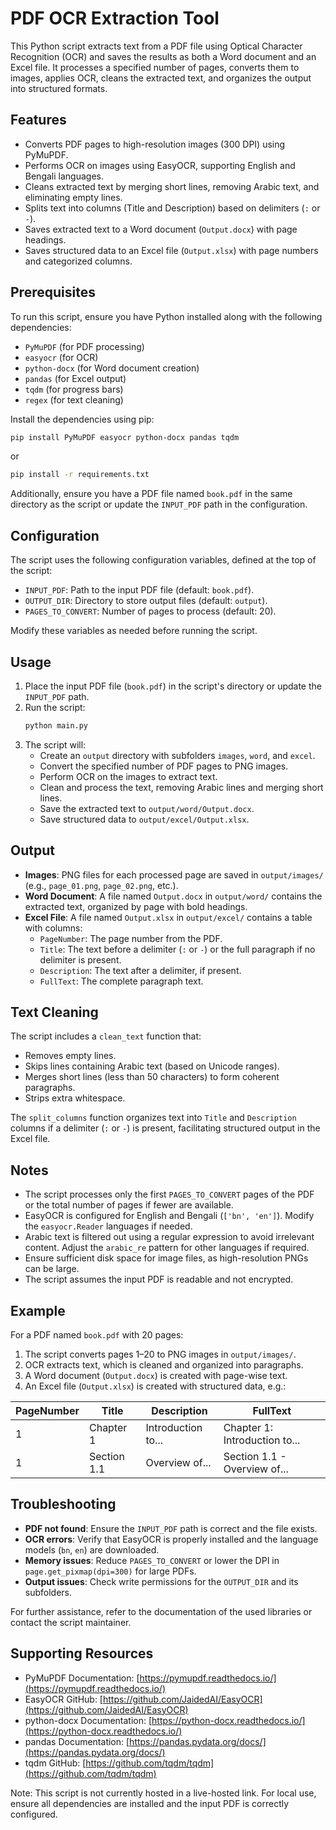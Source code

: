 # PDF OCR Extraction Tool

This Python script extracts text from a PDF file using Optical Character Recognition (OCR) and saves the results as both a Word document and an Excel file. It processes a specified number of pages, converts them to images, applies OCR, cleans the extracted text, and organizes the output into structured formats.

## Features
- Converts PDF pages to high-resolution images (300 DPI) using PyMuPDF.
- Performs OCR on images using EasyOCR, supporting English and Bengali languages.
- Cleans extracted text by merging short lines, removing Arabic text, and eliminating empty lines.
- Splits text into columns (Title and Description) based on delimiters (`:` or `-`).
- Saves extracted text to a Word document (`Output.docx`) with page headings.
- Saves structured data to an Excel file (`Output.xlsx`) with page numbers and categorized columns.

## Prerequisites
To run this script, ensure you have Python installed along with the following dependencies:
- `PyMuPDF` (for PDF processing)
- `easyocr` (for OCR)
- `python-docx` (for Word document creation)
- `pandas` (for Excel output)
- `tqdm` (for progress bars)
- `regex` (for text cleaning)

Install the dependencies using pip:
```bash
pip install PyMuPDF easyocr python-docx pandas tqdm
```
or

```bash
pip install -r requirements.txt
```



Additionally, ensure you have a PDF file named `book.pdf` in the same directory as the script or update the `INPUT_PDF` path in the configuration.

## Configuration
The script uses the following configuration variables, defined at the top of the script:
- `INPUT_PDF`: Path to the input PDF file (default: `book.pdf`).
- `OUTPUT_DIR`: Directory to store output files (default: `output`).
- `PAGES_TO_CONVERT`: Number of pages to process (default: 20).

Modify these variables as needed before running the script.

## Usage
1. Place the input PDF file (`book.pdf`) in the script's directory or update the `INPUT_PDF` path.
2. Run the script:
   ```bash
   python main.py
   ```
3. The script will:
   - Create an `output` directory with subfolders `images`, `word`, and `excel`.
   - Convert the specified number of PDF pages to PNG images.
   - Perform OCR on the images to extract text.
   - Clean and process the text, removing Arabic lines and merging short lines.
   - Save the extracted text to `output/word/Output.docx`.
   - Save structured data to `output/excel/Output.xlsx`.

## Output
- **Images**: PNG files for each processed page are saved in `output/images/` (e.g., `page_01.png`, `page_02.png`, etc.).
- **Word Document**: A file named `Output.docx` in `output/word/` contains the extracted text, organized by page with bold headings.
- **Excel File**: A file named `Output.xlsx` in `output/excel/` contains a table with columns:
  - `PageNumber`: The page number from the PDF.
  - `Title`: The text before a delimiter (`:` or `-`) or the full paragraph if no delimiter is present.
  - `Description`: The text after a delimiter, if present.
  - `FullText`: The complete paragraph text.

## Text Cleaning
The script includes a `clean_text` function that:
- Removes empty lines.
- Skips lines containing Arabic text (based on Unicode ranges).
- Merges short lines (less than 50 characters) to form coherent paragraphs.
- Strips extra whitespace.

The `split_columns` function organizes text into `Title` and `Description` columns if a delimiter (`:` or `-`) is present, facilitating structured output in the Excel file.

## Notes
- The script processes only the first `PAGES_TO_CONVERT` pages of the PDF or the total number of pages if fewer are available.
- EasyOCR is configured for English and Bengali (`['bn', 'en']`). Modify the `easyocr.Reader` languages if needed.
- Arabic text is filtered out using a regular expression to avoid irrelevant content. Adjust the `arabic_re` pattern for other languages if required.
- Ensure sufficient disk space for image files, as high-resolution PNGs can be large.
- The script assumes the input PDF is readable and not encrypted.

## Example
For a PDF named `book.pdf` with 20 pages:
1. The script converts pages 1–20 to PNG images in `output/images/`.
2. OCR extracts text, which is cleaned and organized into paragraphs.
3. A Word document (`Output.docx`) is created with page-wise text.
4. An Excel file (`Output.xlsx`) is created with structured data, e.g.:

| PageNumber | Title          | Description           | FullText                     |
|------------|----------------|-----------------------|------------------------------|
| 1          | Chapter 1      | Introduction to...    | Chapter 1: Introduction to...|
| 1          | Section 1.1    | Overview of...        | Section 1.1 - Overview of... |

## Troubleshooting
- **PDF not found**: Ensure the `INPUT_PDF` path is correct and the file exists.
- **OCR errors**: Verify that EasyOCR is properly installed and the language models (`bn`, `en`) are downloaded.
- **Memory issues**: Reduce `PAGES_TO_CONVERT` or lower the DPI in `page.get_pixmap(dpi=300)` for large PDFs.
- **Output issues**: Check write permissions for the `OUTPUT_DIR` and its subfolders.

For further assistance, refer to the documentation of the used libraries or contact the script maintainer.


## Supporting Resources
- PyMuPDF Documentation: [https://pymupdf.readthedocs.io/](https://pymupdf.readthedocs.io/)
- EasyOCR GitHub: [https://github.com/JaidedAI/EasyOCR](https://github.com/JaidedAI/EasyOCR)
- python-docx Documentation: [https://python-docx.readthedocs.io/](https://python-docx.readthedocs.io/)
- pandas Documentation: [https://pandas.pydata.org/docs/](https://pandas.pydata.org/docs/)
- tqdm GitHub: [https://github.com/tqdm/tqdm](https://github.com/tqdm/tqdm)

Note: This script is not currently hosted in a live-hosted link. For local use, ensure all dependencies are installed and the input PDF is correctly configured.